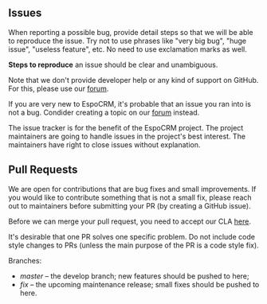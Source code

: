 ## Issues

When reporting a possible bug, provide detail steps so that we will be able
to reproduce the issue. Try not to use phrases like "very big bug",
"huge issue", "useless feature", etc. No need to use exclamation marks as well.

**Steps to reproduce** an issue should be clear and unambiguous.

Note that we don't provide developer help or any kind of support on GitHub.
For this, please use our [forum](https://forum.espocrm.com).

If you are very new to EspoCRM, it's probable that an issue you ran into is not a bug.
Condider creating a topic on our [forum](https://forum.espocrm.com/forum/general) instead.

The issue tracker is for the benefit of the EspoCRM project. The project maintainers are going to handle issues in the project's best interest.
The maintainers have right to close issues without explanation.

## Pull Requests

We are open for contributions that are bug fixes and small improvements. If you would like to contribute something that is not a small fix, please reach out to maintainers before submitting your PR (by creating a GitHub issue).

Before we can merge your pull request, you need to accept our CLA [here](https://github.com/espocrm/cla).

It's desirable that one PR solves one specific problem. Do not include code style changes to PRs
(unless the main purpose of the PR is a code style fix).

Branches:

* *master* – the develop branch; new features should be pushed to here;
* *fix* – the upcoming maintenance release; small fixes should be pushed to here.
